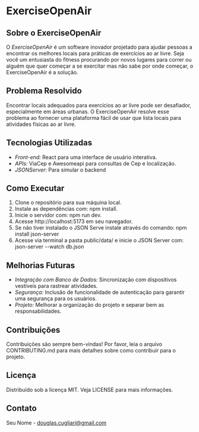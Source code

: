 # ExerciseOpenAir

## Sobre o ExerciseOpenAir

O _ExerciseOpenAir_ é um software inovador projetado para ajudar pessoas a encontrar os melhores locais para práticas de exercícios ao ar livre. Seja você um entusiasta do fitness procurando por novos lugares para correr ou alguém que quer começar a se exercitar mas não sabe por onde começar, o ExerciseOpenAir é a solução.

## Problema Resolvido

Encontrar locais adequados para exercícios ao ar livre pode ser desafiador, especialmente em áreas urbanas. O ExerciseOpenAir resolve esse problema ao fornecer uma plataforma fácil de usar que lista locais para atividades físicas ao ar livre.

## Tecnologias Utilizadas

- _Front-end:_ React para uma interface de usuário interativa.
- _APIs:_ ViaCep e Awesomeapi para consultas de Cep e localização.
- _JSONServer_: Para simular o backend

## Como Executar

1. Clone o repositório para sua máquina local.
2. Instale as dependências com: npm install.
3. Inicie o servidor com: npm run dev.
4. Acesse http://localhost:5173 em seu navegador.
5. Se não tiver instalado o JSON Serve instale através do comando: npm install json-server
6. Acesse via terminal a pasta public/data/ e inicie o JSON Server com: json-server --watch db.json

## Melhorias Futuras

- _Integração com Banco de Dados:_ Sincronização com dispositivos vestíveis para rastrear atividades.
- _Segurança:_ Inclusão de funcionalidade de autenticação para garantir uma segurança para os usuários.
- _Projeto:_ Melhorar a organização do projeto e separar bem as responsabilidades.

## Contribuições

Contribuições são sempre bem-vindas! Por favor, leia o arquivo CONTRIBUTING.md para mais detalhes sobre como contribuir para o projeto.

## Licença

Distribuído sob a licença MIT. Veja LICENSE para mais informações.

## Contato

Seu Nome - douglas.cugliari@gmail.com
